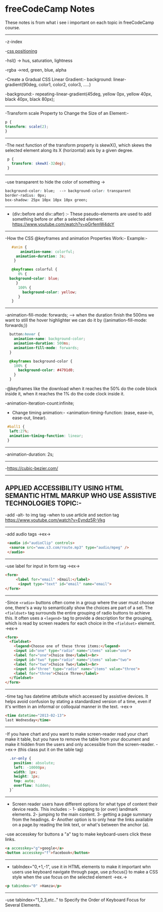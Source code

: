 # freeCodeCamp Notes

These notes is from what i see i important on each topic in freeCodeCamp course.

___

-z-index

-[css positioning](https://www.youtube.com/watch?v=jx5jmI0UlXU)

-hsl() -> hus, saturation, lightness

-rgba ->red, green, blue, alpha

-Create a Gradual CSS Linear Gradient:- background: linear-gradient(90deg, color1, color2, color3, .....)

-background:- repeating-linear-gradient(45deg, yellow 0px, yellow 40px, black 40px, black 80px);

___

-Transform scale Property to Change the Size of an Element:-

```css
p {
transform: scale(2);
}
```

___

-The next function of the transform property is skewX(), which skews the selected element along its X (horizontal) axis by a given degree.

```css
 p {
   transform: skewX(-32deg);
 }
```

___

-use transparent to hide the color of something ->

```css
background-color: blue;  --> background-color: transparent
border-radius: 0px;
box-shadow: 25px 10px 10px 10px green;
```

___

- (div::before and div::after) :- These pseudo-elements are used to add something before or after a selected element.
<https://www.youtube.com/watch?v=pGrfemW4dcY>

___

-How the CSS @keyframes and animation Properties Work:-
  Example:-

```css
   #anim {
       animation-name: colorful;
     animation-duration: 3s;
    }
```

```css
   @keyframes colorful {
      0% {
  background-color: blue;
     }
      100% {
        background-color: yellow;
      }
   }
```

___

-animation-fill-mode: forwards; --> when the duration finish the 500ms we want to still the hover highlighter we can do it by ((animation-fill-mode: forwards;))

```css
  button:hover {
    animation-name: background-color;
    animation-duration: 500ms;
    animation-fill-mode: forwards;
  }
```

```css
  @keyframes background-color {
    100% {
      background-color: #4791d0;
    }
  }
```

-@keyframes like the download when it reaches the 50% do the code block inside it, when it reaches the 1% do the code clock inside it.

-animation-iteration-count:infinite;

- Change timing animation:- <animation-timing-function: (ease, ease-in, ease-out, linear).

```css
 #ball1 {
  left:27%;
  animation-timing-function: linear;
 }
```

___

-animation-duration: 2s;

___

-<https://cubic-bezier.com/>

___

## APPLIED ACCESSIBILITY USING HTML SEMANTIC HTML MARKUP WHO USE ASSISTIVE TECHNOLOGIES TOPIC:-


-add -alt- to img tag
-when to use article and section tag
<https://www.youtube.com/watch?v=Eyndz5R-Vkg>

___

-add audio tags ->ex->

```html
 <audio id="audioClip" controls>
  <source src="www.s3.com/route.mp3" type="audio/mpeg" />
 </audio>
 ```

___

 -use label for input in form tag ->ex->

```html
<form>
     <label for="email" >Email:</label>
      <input type="text" id="email" name="email">
</form>
```

___

-Since ```<radio>``` buttons often come in a group where the user must choose one, there's a way to semantically show the choices are part of a set.
The ```<fieldset>``` tag surrounds the entire grouping of radio buttons to achieve this. It often uses a ```<legend>``` tag to provide a description for the grouping, which is read by screen readers for each choice in the ```<fieldset>``` element. ->ex->

```html
<form>
  <fieldset>
    <legend>Choose one of these three items:</legend>
    <input id="one" type="radio" name="items" value="one">
    <label for="one">Choice One</label><br>
    <input id="two" type="radio" name="items" value="two">
    <label for="two">Choice Two</label><br>
    <input id="three" type="radio" name="items" value="three">
    <label for="three">Choice Three</label>
  </fieldset>
</form>
```

___

-time tag has datetime attribute which  accessed by assistive devices.
It helps avoid confusion by stating a standardized version of a time, even if it's written in an informal or colloquial manner in the text.
->ex->

```html
<time datetime="2013-02-13">
last Wednesday</time>
```

___

-If you have chart and you want to make screen-reader read your chart make it table, but you have to remove the table from your document and make it hidden from the users and only accessible from the screen-reader. ->ex->
(this class put it on the table tag)

```css
  .sr-only {
    position: absolute;
    left: -10000px;
    width: 1px;
    height: 1px;
    top: auto;
    overflow: hidden;
  }`
```

___

- Screen reader users have different options for what type of content their device reads. This includes :- 1- skipping to (or over) landmark elements. 
  2- jumping to the main content. 
  3- getting a page summary from the headings. 
  4- Another option is to only hear the links available on a page.by reading the link text, or what's between the anchor (a).

-use accesskey for buttons a "a" tag to make keyboard-users click these links.

```html
<a accesskey="g">google</a>
<button accesskey="f">facebook</button>
```

___

- tabIndex="0,+1,-1", use it in HTML elements to make it important whn users use keyboard navigate through page, use p:focus{} to make  a CSS style when the use focus on the selected element ->ex.->

```html
<p tabindex="0" >Hamza</p>
```

___

-use tabindex="1,2,3,etc.." to Specify the Order of Keyboard Focus for Several Elements.
